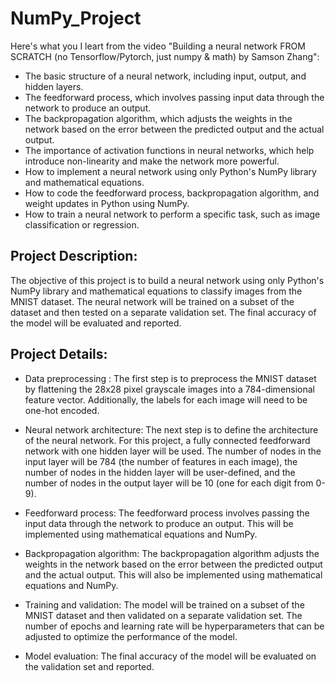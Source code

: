 # NumPy_Project

Here's what you I leart from the video "Building a neural network FROM SCRATCH (no Tensorflow/Pytorch, just numpy & math) by Samson Zhang":

* The basic structure of a neural network, including input, output, and hidden layers.
* The feedforward process, which involves passing input data through the network to produce an output.
* The backpropagation algorithm, which adjusts the weights in the network based on the error between the predicted output and the actual output.
* The importance of activation functions in neural networks, which help introduce non-linearity and make the network more powerful.
* How to implement a neural network using only Python's NumPy library and mathematical equations.
* How to code the feedforward process, backpropagation algorithm, and weight updates in Python using NumPy.
* How to train a neural network to perform a specific task, such as image classification or regression.


## Project Description:
The objective of this project is to build a neural network using only Python's NumPy library and mathematical equations to classify images from the MNIST dataset. The neural network will be trained on a subset of the dataset and then tested on a separate validation set. The final accuracy of the model will be evaluated and reported.

## Project Details:

* Data preprocessing : The first step is to preprocess the MNIST dataset by flattening the 28x28 pixel grayscale images into a 784-dimensional feature vector. Additionally, the labels for each image will need to be one-hot encoded.

* Neural network architecture: The next step is to define the architecture of the neural network. For this project, a fully connected feedforward network with one hidden layer will be used. The number of nodes in the input layer will be 784 (the number of features in each image), the number of nodes in the hidden layer will be user-defined, and the number of nodes in the output layer will be 10 (one for each digit from 0-9).

* Feedforward process: The feedforward process involves passing the input data through the network to produce an output. This will be implemented using mathematical equations and NumPy.

* Backpropagation algorithm: The backpropagation algorithm adjusts the weights in the network based on the error between the predicted output and the actual output. This will also be implemented using mathematical equations and NumPy.

* Training and validation: The model will be trained on a subset of the MNIST dataset and then validated on a separate validation set. The number of epochs and learning rate will be hyperparameters that can be adjusted to optimize the performance of the model.

* Model evaluation: The final accuracy of the model will be evaluated on the validation set and reported.

